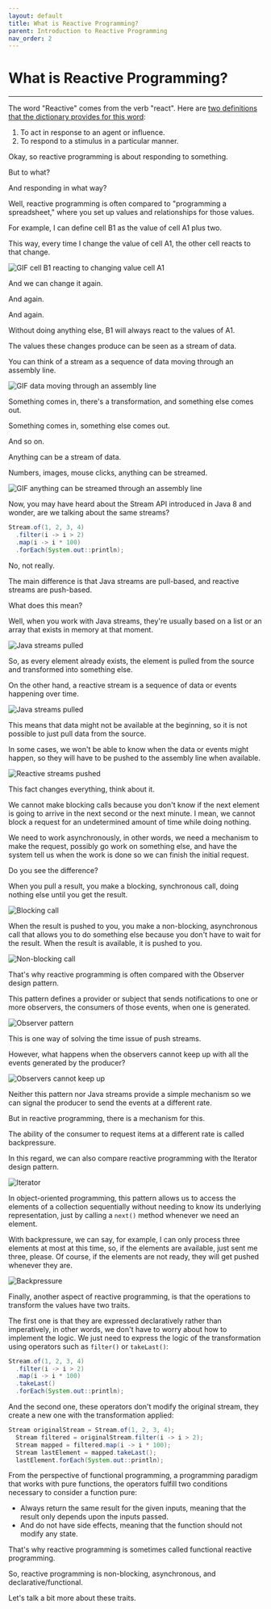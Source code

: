 ```yaml
---
layout: default
title: What is Reactive Programming?
parent: Introduction to Reactive Programming
nav_order: 2
---
```


# What is Reactive Programming?
* * *
The word "Reactive" comes from the verb "react". Here are [two definitions that the dictionary provides for this word](https://www.dictionary.com/browse/react):
1. To act in response to an agent or influence.
2. To respond to a stimulus in a particular manner.

Okay, so reactive programming is about responding to something.

But to what?

And responding in what way?

Well, reactive programming is often compared to "programming a spreadsheet," where you set up values and relationships for those values.

For example, I can define cell B1 as the value of cell A1 plus two.

This way, every time I change the value of cell A1, the other cell reacts to that change.

![GIF cell B1 reacting to changing value cell A1](images/11.gif)

And we can change it again.

And again.

And again.

Without doing anything else, B1 will always react to the values of A1.

The values these changes produce can be seen as a stream of data.

You can think of a stream as a sequence of data moving through an assembly line.

![GIF data moving through an assembly line](images/12.gif)

Something comes in, there's a transformation, and something else comes out.

Something comes in, something else comes out.

And so on.

Anything can be a stream of data.

Numbers, images, mouse clicks, anything can be streamed.

![GIF anything can be streamed through an assembly line](images/13.gif)

Now, you may have heard about the Stream API introduced in Java 8 and wonder, are we talking about the same streams?
```java
Stream.of(1, 2, 3, 4)
  .filter(i -> i > 2)
  .map(i -> i * 100)
  .forEach(System.out::println);
```

No, not really.

The main difference is that Java streams are pull-based, and reactive streams are push-based.

What does this mean?

Well, when you work with Java streams, they're usually based on a list or an array that exists in memory at that moment.

![Java streams pulled](images/14.gif)

So, as every element already exists, the element is pulled from the source and transformed into something else.

On the other hand, a reactive stream is a sequence of data or events happening over time.

![Java streams pulled](images/15.gif)

This means that data might not be available at the beginning, so it is not possible to just pull data from the source.

In some cases, we won't be able to know when the data or events might happen, so they will have to be pushed to the assembly line when available.

![Reactive streams pushed](images/16.png)

This fact changes everything, think about it.

We cannot make blocking calls because you don't know if the next element is going to arrive in the next second or the next minute. I mean, we cannot block a request for an undetermined amount of time while doing nothing.

We need to work asynchronously, in other words, we need a mechanism to make the request, possibly go work on something else, and have the system tell us when the work is done so we can finish the initial request.

Do you see the difference?

When you pull a result, you make a blocking, synchronous call, doing nothing else until you get the result.

![Blocking call](images/17.gif)

When the result is pushed to you, you make a non-blocking, asynchronous call that allows you to do something else because you don't have to wait for the result. When the result is available, it is pushed to you.

![Non-blocking call](images/18.gif)

That's why reactive programming is often compared with the Observer design pattern.

This pattern defines a provider or subject that sends notifications to one or more observers, the consumers of those events, when one is generated.

![Observer pattern](images/19.gif)

This is one way of solving the time issue of push streams.

However, what happens when the observers cannot keep up with all the events generated by the producer?

![Observers cannot keep up](images/20.gif)

Neither this pattern nor Java streams provide a simple mechanism so we can signal the producer to send the events at a different rate.

But in reactive programming, there is a mechanism for this.

The ability of the consumer to request items at a different rate is called backpressure.

In this regard, we can also compare reactive programming with the Iterator design pattern.

![Iterator](images/21.gif)

In object-oriented programming, this pattern allows us to access the elements of a collection sequentially without needing to know its underlying representation, just by calling a `next()` method whenever we need an element.

With backpressure, we can say, for example, I can only process three elements at most at this time, so, if the elements are available, just sent me three, please. Of course, if the elements are not ready, they will get pushed whenever they are.

![Backpressure](images/22.gif)

Finally, another aspect of reactive programming, is that the operations to transform the values have two traits.

The first one is that they are expressed declaratively rather than imperatively, in other words, we don't have to worry about how to implement the logic. We just need to express the logic of the transformation using operators such as `filter()` or `takeLast()`:
```java
Stream.of(1, 2, 3, 4)
  .filter(i -> i > 2)
  .map(i -> i * 100)
  .takeLast()
  .forEach(System.out::println);
```

And the second one, these operators don't modify the original stream, they create a new one with the transformation applied:
```java
Stream originalStream = Stream.of(1, 2, 3, 4);
  Stream filtered = originalStream.filter(i -> i > 2);
  Stream mapped = filtered.map(i -> i * 100);
  Stream lastElement = mapped.takeLast();
  lastElement.forEach(System.out::println);
```

From the perspective of functional programming, a programming paradigm that works with pure functions, the operators fulfill two conditions necessary to consider a function pure:
- Always return the same result for the given inputs, meaning that the result only depends upon the inputs passed.
- And do not have side effects, meaning that the function should not modify any state.

That's why reactive programming is sometimes called functional reactive programming.

So, reactive programming is non-blocking, asynchronous, and declarative/functional.

Let's talk a bit more about these traits.

